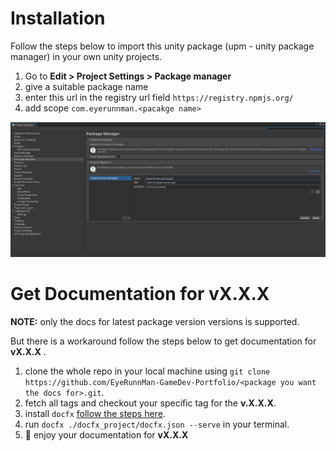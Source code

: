# Installation

Follow the steps below to import this unity package (upm - unity package manager) in your own unity projects.

1.  Go to **Edit > Project Settings > Package manager**
2.  give a suitable package name
3.  enter this url in the registry url field `https://registry.npmjs.org/`
4.  add scope `com.eyerunnman.<pacakge name>`

![](../images/GettingStarted.png)

# Get Documentation for **vX.X.X**

**NOTE:** only the docs for latest package version versions is supported.

But there is a workaround follow the steps below to get documentation for **vX.X.X** .

1.  clone the whole repo in your local machine using `git clone https://github.com/EyeRunnMan-GameDev-Portfolio/<package you want the docs for>.git`.
2.  fetch all tags and checkout your specific tag for the **v.X.X.X**.
3.  install `docfx` [follow the steps here](https://dotnet.github.io/docfx/tutorial/docfx_getting_started.html#2-use-docfx-as-a-command-line-tool).
4.  run `docfx ./docfx_project/docfx.json --serve` in your terminal.
5.  🎉 enjoy your documentation for **vX.X.X**
